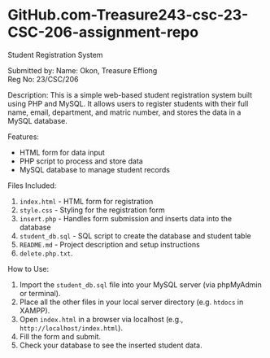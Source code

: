 # GitHub.com-Treasure243-csc-23-CSC-206-assignment-repo
Student Registration System

Submitted by:
Name: Okon, Treasure Effiong  
Reg No: 23/CSC/206  

Description:
This is a simple web-based student registration system built using PHP and MySQL. It allows users to register students with their full name, email, department, and matric number, and stores the data in a MySQL database.

Features:
- HTML form for data input  
- PHP script to process and store data  
- MySQL database to manage student records

Files Included:
1. `index.html` - HTML form for registration  
2. `style.css` - Styling for the registration form  
3. `insert.php` - Handles form submission and inserts data into the database  
4. `student_db.sql` - SQL script to create the database and student table  
5. `README.md` - Project description and setup instructions
6. `delete.php.txt`.

How to Use:
1. Import the `student_db.sql` file into your MySQL server (via phpMyAdmin or terminal).  
2. Place all the other files in your local server directory (e.g. `htdocs` in XAMPP).  
3. Open `index.html` in a browser via localhost (e.g., `http://localhost/index.html`).  
4. Fill the form and submit.  
5. Check your database to see the inserted student data.
